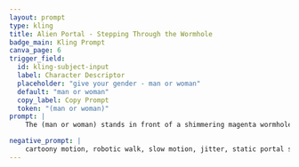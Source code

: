 ```yaml
---
layout: prompt
type: kling
title: Alien Portal - Stepping Through the Wormhole
badge_main: Kling Prompt
canva_page: 6
trigger_field:
  id: kling-subject-input
  label: Character Descriptor
  placeholder: "give your gender - man or woman"
  default: "man or woman"
  copy_label: Copy Prompt
  token: "(man or woman)"
prompt: |
    The (man or woman) stands in front of a shimmering magenta wormhole embedded in a glowing jungle wall at twilight. The scene feels natural, like real-life footage captured on an iPhone Pro Max 16, with cinematic ambient fog, soft atmospheric lighting, and grounded color tones. The portal pulses gently with concentric alien energy rings, radiating light and subtle motion, like sentient technology in standby mode. The man pauses briefly, glancing at the swirling energy. His breath is visible as he hesitates for a second, expression flickering with awe and uncertainty. Then, sensing urgency, he quickly walks forward with a smooth, natural stride—fluid and purposeful, as if he knows it might vanish. As his hand breaks the portal’s surface, it ripples with soft liquid light. Once he's through, the wormhole visibly reacts: the energy rings contract inward and collapse smoothly into a glowing seam that seals itself with a final pulse, as if locking the exit. The camera tracks naturally behind him—handheld style—as he steps onto an alien coastline at dusk, greeted by luminous terrain, twin crescent moons, and distant rock spires. He gazes around, visibly amazed. His body language subtly shifts—more upright, confident—as if the alien tech is beginning to influence him. Natural and realistic motion throughout, photoreal quality, captured like real-world video.

negative_prompt: |
    cartoony motion, robotic walk, slow motion, jitter, static portal surface, unrealistic closure effect, low detail background, artificial camera movement, stiff upper body, synthetic animation feel, unnatural lighting, flat glow, visual seams
---
```

